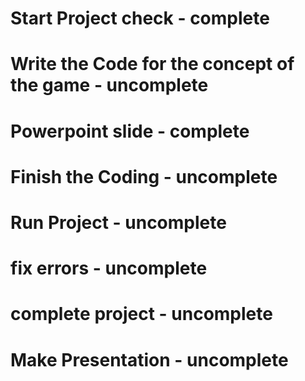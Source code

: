 # Start Project check - complete
# Write the Code for the concept of the game - uncomplete
# Powerpoint slide - complete
# Finish the Coding - uncomplete
# Run Project - uncomplete
# fix errors - uncomplete
# complete project - uncomplete
# Make Presentation - uncomplete


